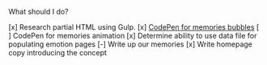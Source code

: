What should I do?

[x] Research partial HTML using Gulp.
[x] [CodePen for memories bubbles](http://codepen.io/awayken/full/VvoePv/)
[ ] CodePen for memories animation
[x] Determine ability to use data file for populating emotion pages
[-] Write up our memories
[x] Write homepage copy introducing the concept
